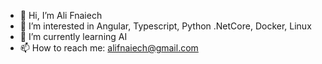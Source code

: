 - 👋 Hi, I’m Ali Fnaiech
- 👀 I’m interested in Angular, Typescript, Python .NetCore, Docker, Linux 
- 🌱 I’m currently learning AI
- 📫 How to reach me: alifnaiech@gmail.com

<!---
alifnaiech/alifnaiech is a ✨ special ✨ repository because its `README.md` (this file) appears on your GitHub profile.
You can click the Preview link to take a look at your changes.
--->

